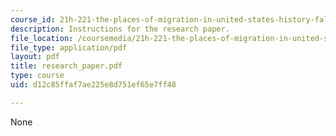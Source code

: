 ```yaml
---
course_id: 21h-221-the-places-of-migration-in-united-states-history-fall-2006
description: Instructions for the research paper.
file_location: /coursemedia/21h-221-the-places-of-migration-in-united-states-history-fall-2006/d12c85ffaf7ae225e8d751ef65e7ff48_research_paper.pdf
file_type: application/pdf
layout: pdf
title: research_paper.pdf
type: course
uid: d12c85ffaf7ae225e8d751ef65e7ff48

---
```

None